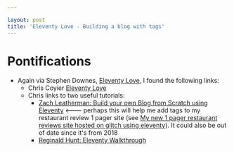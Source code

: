 ```yaml
---

layout: post
title: 'Eleventy Love - Building a blog with tags'
---
```


# Pontifications

* Again via Stephen Downes, [Eleventy Love](https://www.downes.ca/cgi-bin/page.cgi?post=70372), I found the following links:
  * Chris Coyier [Eleventy Love](https://css-tricks.com/eleventy-love/)
  * Chris links to two useful tutorials: 
    * [Zach Leatherman: Build your own Blog from Scratch using Eleventy](https://www.filamentgroup.com/lab/build-a-blog/) <--- perhaps this will help me add tags to my restaurant review 1 pager site (see [My new 1 pager restaurant reviews site hosted on glitch using eleventy](http://rolandtanglao.com/2019/11/03/p2-new-food-review-1pager-site-using-11ty/)). It could also be out of date since it's from 2018
    * [Reginald Hunt: Eleventy Walkthrough](https://rphunt.github.io/eleventy-walkthrough/)

